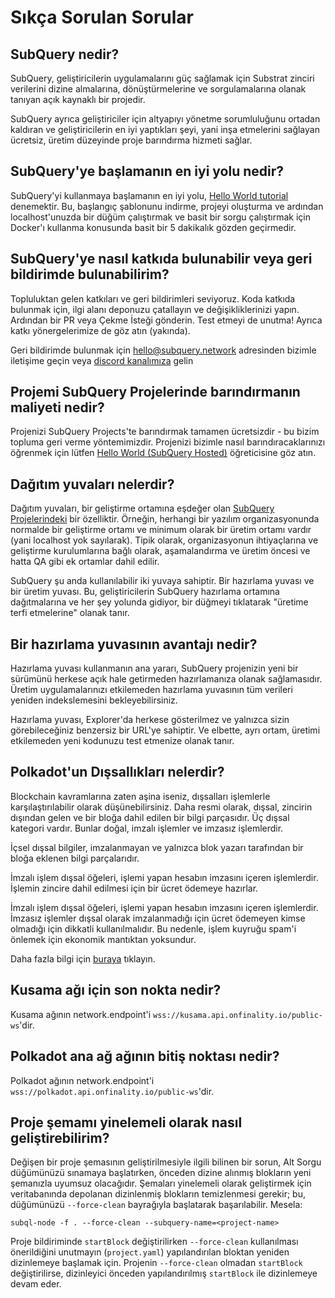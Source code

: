 # Sıkça Sorulan Sorular

## SubQuery nedir?

SubQuery, geliştiricilerin uygulamalarını güç sağlamak için Substrat zinciri verilerini dizine almalarına, dönüştürmelerine ve sorgulamalarına olanak tanıyan açık kaynaklı bir projedir.

SubQuery ayrıca geliştiriciler için altyapıyı yönetme sorumluluğunu ortadan kaldıran ve geliştiricilerin en iyi yaptıkları şeyi, yani inşa etmelerini sağlayan ücretsiz, üretim düzeyinde proje barındırma hizmeti sağlar.

## SubQuery'ye başlamanın en iyi yolu nedir?

SubQuery'yi kullanmaya başlamanın en iyi yolu, [Hello World tutorial](../quickstart/helloworld-localhost.md) denemektir. Bu, başlangıç şablonunu indirme, projeyi oluşturma ve ardından localhost'unuzda bir düğüm çalıştırmak ve basit bir sorgu çalıştırmak için Docker'ı kullanma konusunda basit bir 5 dakikalık gözden geçirmedir.

## SubQuery'ye nasıl katkıda bulunabilir veya geri bildirimde bulunabilirim?

Topluluktan gelen katkıları ve geri bildirimleri seviyoruz. Koda katkıda bulunmak için, ilgi alanı deponuzu çatallayın ve değişikliklerinizi yapın. Ardından bir PR veya Çekme İsteği gönderin. Test etmeyi de unutma! Ayrıca katkı yönergelerimize de göz atın (yakında).

Geri bildirimde bulunmak için hello@subquery.network adresinden bizimle iletişime geçin veya [discord kanalımıza](https://discord.com/invite/78zg8aBSMG) gelin

## Projemi SubQuery Projelerinde barındırmanın maliyeti nedir?

Projenizi SubQuery Projects'te barındırmak tamamen ücretsizdir - bu bizim topluma geri verme yöntemimizdir. Projenizi bizimle nasıl barındıracaklarınızı öğrenmek için lütfen [Hello World (SubQuery Hosted)](../quickstart/helloworld-hosted.md) öğreticisine göz atın.

## Dağıtım yuvaları nelerdir?

Dağıtım yuvaları, bir geliştirme ortamına eşdeğer olan [SubQuery Projelerindeki](https://project.subquery.network) bir özelliktir. Örneğin, herhangi bir yazılım organizasyonunda normalde bir geliştirme ortamı ve minimum olarak bir üretim ortamı vardır (yani localhost yok sayılarak). Tipik olarak, organizasyonun ihtiyaçlarına ve geliştirme kurulumlarına bağlı olarak, aşamalandırma ve üretim öncesi ve hatta QA gibi ek ortamlar dahil edilir.

SubQuery şu anda kullanılabilir iki yuvaya sahiptir. Bir hazırlama yuvası ve bir üretim yuvası. Bu, geliştiricilerin SubQuery hazırlama ortamına dağıtmalarına ve her şey yolunda gidiyor, bir düğmeyi tıklatarak "üretime terfi etmelerine" olanak tanır.

## Bir hazırlama yuvasının avantajı nedir?

Hazırlama yuvası kullanmanın ana yararı, SubQuery projenizin yeni bir sürümünü herkese açık hale getirmeden hazırlamanıza olanak sağlamasıdır. Üretim uygulamalarınızı etkilemeden hazırlama yuvasının tüm verileri yeniden indekslemesini bekleyebilirsiniz.

Hazırlama yuvası, Explorer'da herkese gösterilmez ve yalnızca sizin görebileceğiniz benzersiz bir URL'ye sahiptir. Ve elbette, ayrı ortam, üretimi etkilemeden yeni kodunuzu test etmenize olanak tanır.

## Polkadot'un Dışsallıkları nelerdir?

Blockchain kavramlarına zaten aşina iseniz, dışsalları işlemlerle karşılaştırılabilir olarak düşünebilirsiniz. Daha resmi olarak, dışsal, zincirin dışından gelen ve bir bloğa dahil edilen bir bilgi parçasıdır. Üç dışsal kategori vardır. Bunlar doğal, imzalı işlemler ve imzasız işlemlerdir.

İçsel dışsal bilgiler, imzalanmayan ve yalnızca blok yazarı tarafından bir bloğa eklenen bilgi parçalarıdır.

İmzalı işlem dışsal öğeleri, işlemi yapan hesabın imzasını içeren işlemlerdir. İşlemin zincire dahil edilmesi için bir ücret ödemeye hazırlar.

İmzalı işlem dışsal öğeleri, işlemi yapan hesabın imzasını içeren işlemlerdir. İmzasız işlemler dışsal olarak imzalanmadığı için ücret ödemeyen kimse olmadığı için dikkatli kullanılmalıdır. Bu nedenle, işlem kuyruğu spam'i önlemek için ekonomik mantıktan yoksundur.

Daha fazla bilgi için [buraya](https://substrate.dev/docs/en/knowledgebase/learn-substrate/extrinsics) tıklayın.

## Kusama ağı için son nokta nedir?

Kusama ağının network.endpoint'i `wss://kusama.api.onfinality.io/public-ws`'dir.

## Polkadot ana ağ ağının bitiş noktası nedir?

Polkadot ağının network.endpoint'i `wss://polkadot.api.onfinality.io/public-ws`'dir.

## Proje şemamı yinelemeli olarak nasıl geliştirebilirim?

Değişen bir proje şemasının geliştirilmesiyle ilgili bilinen bir sorun, Alt Sorgu düğümünüzü sınamaya başlatırken, önceden dizine alınmış blokların yeni şemanızla uyumsuz olacağıdır. Şemaları yinelemeli olarak geliştirmek için veritabanında depolanan dizinlenmiş blokların temizlenmesi gerekir; bu, düğümünüzü `--force-clean` bayrağıyla başlatarak başarılabilir. Mesela:

```shell
subql-node -f . --force-clean --subquery-name=<project-name>
```

Proje bildiriminde `startBlock` değiştirilirken `--force-clean` kullanılması önerildiğini unutmayın (`projeсt.yaml`) yapılandırılan bloktan yeniden dizinlemeye başlamak için. Projenin `--force-clean` olmadan `startBlock` değiştirilirse, dizinleyici önceden yapılandırılmış `startBlock` ile dizinlemeye devam eder.
